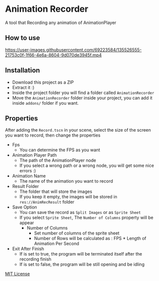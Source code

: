 # Animation Recorder

A tool that Recording any animation of AnimationPlayer

## How to use

https://user-images.githubusercontent.com/69223584/135526555-21753c0f-1f66-4e6a-8604-9d070de3945f.mp4

## Installation

- Download this project as a ZIP
- Extract it :)
- Inside the project folder you will find a folder called `AnimationRecorder` 
- Move the `AnimationRecorder` folder inside your project, you can add it inside `addons/` folder if you want.

## Properties

After adding the `Record.tscn` in your scene,
select the size of the screen you want to record, then change the properties

- Fps
  - You can determine the FPS as you want
- Animation Player Path
  - The path of the AnimationPlayer node
  - If you select a wrong path or a wrong node, you will get some nice errors :)  
- Animation Name
  - The name of the animation you want to record
- Result Folder
  - The folder that will store the images
  - If you keep it empty, the images will be stored in `res://AnimRecResult` folder 
- Save Option
  - You can save the record as `Split Images` or as `Sprite Sheet`
  - If you select `Sprite Sheet`, The `Number of Columns` property will be appear
    - Number of Columns
      - Set number of columns of the sprite sheet
      - Number of Rows will be calculated as : FPS * Length of Animation Per Second 
- Exit After Finish
   - If is set to true, the program will be terminated itself after the recording finish
   - If is set to false, the program will be still opening and be idling


[MIT License](LICENSE)
